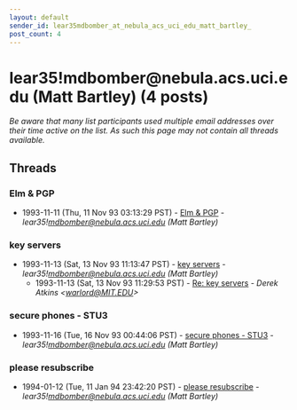 ```yaml
---
layout: default
sender_id: lear35mdbomber_at_nebula_acs_uci_edu_matt_bartley_
post_count: 4
---
```


# lear35!mdbomber<span>@</span>nebula.acs.uci.edu (Matt Bartley) (4 posts)

_Be aware that many list participants used multiple email addresses over their time active on the list. As such this page may not contain all threads available._

## Threads

### Elm & PGP
+ 1993-11-11 (Thu, 11 Nov 93 03:13:29 PST) - [Elm & PGP](/archive/1993/11/ec24823fba1f4705cbd7ddc649ac00f14b3fdd064aab8dfdd06db11d97fb3721) - _lear35!mdbomber@nebula.acs.uci.edu (Matt Bartley)_

### key servers
+ 1993-11-13 (Sat, 13 Nov 93 11:13:47 PST) - [key servers](/archive/1993/11/f01238a1aecd9e8363a750a364629be9c601fc4b894172b78d0a8b9378cb486d) - _lear35!mdbomber@nebula.acs.uci.edu (Matt Bartley)_
  + 1993-11-13 (Sat, 13 Nov 93 11:29:53 PST) - [Re: key servers](/archive/1993/11/1190b34ddd1d6f73010514739b7bfbff258d57b1cb5d415923356a9c9852519d) - _Derek Atkins \<warlord@MIT.EDU\>_

### secure phones - STU3
+ 1993-11-16 (Tue, 16 Nov 93 00:44:06 PST) - [secure phones - STU3](/archive/1993/11/65e36235978b797741d9dcf2772a6cd3aaeaf1c70145aeb5e5c0d82bc51325c6) - _lear35!mdbomber@nebula.acs.uci.edu (Matt Bartley)_

### please resubscribe
+ 1994-01-12 (Tue, 11 Jan 94 23:42:20 PST) - [please resubscribe](/archive/1994/01/b425bb3db655a6838174c0645ad2cb9fb03354386fd91fc8e02adbdfed8c08ac) - _lear35!mdbomber@nebula.acs.uci.edu (Matt Bartley)_

